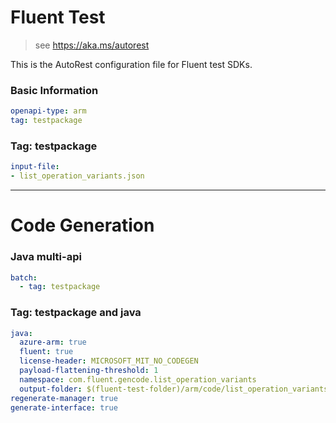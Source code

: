 # Fluent Test

> see https://aka.ms/autorest

This is the AutoRest configuration file for Fluent test SDKs.

### Basic Information

``` yaml
openapi-type: arm
tag: testpackage
```

### Tag: testpackage

``` yaml $(tag) == 'testpackage'
input-file:
- list_operation_variants.json
```

---
# Code Generation

### Java multi-api

``` yaml $(java) && $(multiapi)
batch:
  - tag: testpackage
```

### Tag: testpackage and java

``` yaml $(tag)=='testpackage' && $(java) && $(multiapi)
java:
  azure-arm: true
  fluent: true
  license-header: MICROSOFT_MIT_NO_CODEGEN
  payload-flattening-threshold: 1
  namespace: com.fluent.gencode.list_operation_variants
  output-folder: $(fluent-test-folder)/arm/code/list_operation_variants
regenerate-manager: true
generate-interface: true
```
